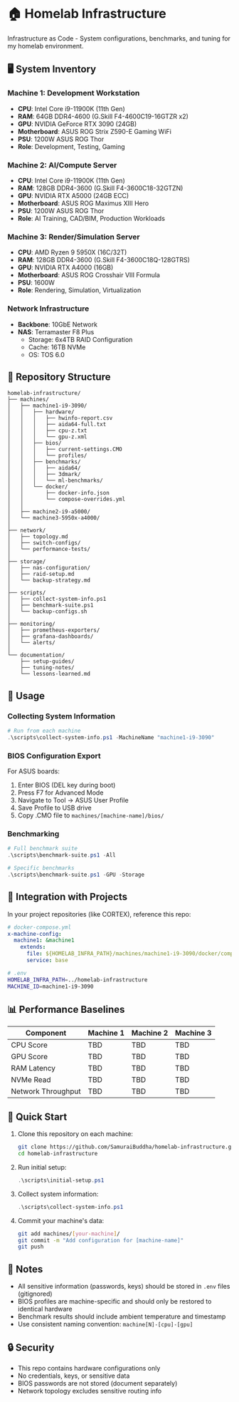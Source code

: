 # 🏠 Homelab Infrastructure

Infrastructure as Code - System configurations, benchmarks, and tuning for my homelab environment.

## 🖥️ System Inventory

### Machine 1: Development Workstation
- **CPU**: Intel Core i9-11900K (11th Gen)
- **RAM**: 64GB DDR4-4600 (G.Skill F4-4600C19-16GTZR x2)
- **GPU**: NVIDIA GeForce RTX 3090 (24GB)
- **Motherboard**: ASUS ROG Strix Z590-E Gaming WiFi
- **PSU**: 1200W ASUS ROG Thor
- **Role**: Development, Testing, Gaming

### Machine 2: AI/Compute Server
- **CPU**: Intel Core i9-11900K (11th Gen)
- **RAM**: 128GB DDR4-3600 (G.Skill F4-3600C18-32GTZN)
- **GPU**: NVIDIA RTX A5000 (24GB ECC)
- **Motherboard**: ASUS ROG Maximus XIII Hero
- **PSU**: 1200W ASUS ROG Thor
- **Role**: AI Training, CAD/BIM, Production Workloads

### Machine 3: Render/Simulation Server
- **CPU**: AMD Ryzen 9 5950X (16C/32T)
- **RAM**: 128GB DDR4-3600 (G.Skill F4-3600C18Q-128GTRS)
- **GPU**: NVIDIA RTX A4000 (16GB)
- **Motherboard**: ASUS ROG Crosshair VIII Formula
- **PSU**: 1600W
- **Role**: Rendering, Simulation, Virtualization

### Network Infrastructure
- **Backbone**: 10GbE Network
- **NAS**: Terramaster F8 Plus
  - Storage: 6x4TB RAID Configuration
  - Cache: 16TB NVMe
  - OS: TOS 6.0

## 📂 Repository Structure

```
homelab-infrastructure/
├── machines/
│   ├── machine1-i9-3090/
│   │   ├── hardware/
│   │   │   ├── hwinfo-report.csv
│   │   │   ├── aida64-full.txt
│   │   │   ├── cpu-z.txt
│   │   │   └── gpu-z.xml
│   │   ├── bios/
│   │   │   ├── current-settings.CMO
│   │   │   └── profiles/
│   │   ├── benchmarks/
│   │   │   ├── aida64/
│   │   │   ├── 3dmark/
│   │   │   └── ml-benchmarks/
│   │   └── docker/
│   │       ├── docker-info.json
│   │       └── compose-overrides.yml
│   │
│   ├── machine2-i9-a5000/
│   └── machine3-5950x-a4000/
│
├── network/
│   ├── topology.md
│   ├── switch-configs/
│   └── performance-tests/
│
├── storage/
│   ├── nas-configuration/
│   ├── raid-setup.md
│   └── backup-strategy.md
│
├── scripts/
│   ├── collect-system-info.ps1
│   ├── benchmark-suite.ps1
│   └── backup-configs.sh
│
├── monitoring/
│   ├── prometheus-exporters/
│   ├── grafana-dashboards/
│   └── alerts/
│
└── documentation/
    ├── setup-guides/
    ├── tuning-notes/
    └── lessons-learned.md
```

## 🔧 Usage

### Collecting System Information

```powershell
# Run from each machine
.\scripts\collect-system-info.ps1 -MachineName "machine1-i9-3090"
```

### BIOS Configuration Export

For ASUS boards:
1. Enter BIOS (DEL key during boot)
2. Press F7 for Advanced Mode
3. Navigate to Tool → ASUS User Profile
4. Save Profile to USB drive
5. Copy .CMO file to `machines/[machine-name]/bios/`

### Benchmarking

```powershell
# Full benchmark suite
.\scripts\benchmark-suite.ps1 -All

# Specific benchmarks
.\scripts\benchmark-suite.ps1 -GPU -Storage
```

## 🔗 Integration with Projects

In your project repositories (like CORTEX), reference this repo:

```yaml
# docker-compose.yml
x-machine-config:
  machine1: &machine1
    extends:
      file: ${HOMELAB_INFRA_PATH}/machines/machine1-i9-3090/docker/compose-overrides.yml
      service: base
```

```bash
# .env
HOMELAB_INFRA_PATH=../homelab-infrastructure
MACHINE_ID=machine1-i9-3090
```

## 📊 Performance Baselines

| Component | Machine 1 | Machine 2 | Machine 3 |
|-----------|-----------|-----------|-----------|
| CPU Score | TBD | TBD | TBD |
| GPU Score | TBD | TBD | TBD |
| RAM Latency | TBD | TBD | TBD |
| NVMe Read | TBD | TBD | TBD |
| Network Throughput | TBD | TBD | TBD |

## 🚀 Quick Start

1. Clone this repository on each machine:
   ```bash
   git clone https://github.com/SamuraiBuddha/homelab-infrastructure.git
   cd homelab-infrastructure
   ```

2. Run initial setup:
   ```powershell
   .\scripts\initial-setup.ps1
   ```

3. Collect system information:
   ```powershell
   .\scripts\collect-system-info.ps1
   ```

4. Commit your machine's data:
   ```bash
   git add machines/[your-machine]/
   git commit -m "Add configuration for [machine-name]"
   git push
   ```

## 📝 Notes

- All sensitive information (passwords, keys) should be stored in `.env` files (gitignored)
- BIOS profiles are machine-specific and should only be restored to identical hardware
- Benchmark results should include ambient temperature and timestamp
- Use consistent naming convention: `machine[N]-[cpu]-[gpu]`

## 🔒 Security

- This repo contains hardware configurations only
- No credentials, keys, or sensitive data
- BIOS passwords are not stored (document separately)
- Network topology excludes sensitive routing info